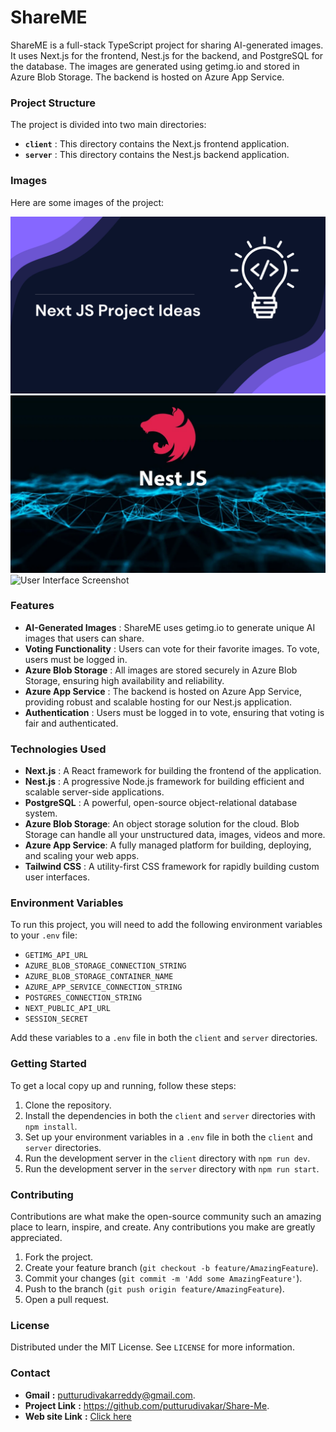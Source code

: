 # ShareME

ShareME is a full-stack TypeScript project for sharing AI-generated images. It uses Next.js for the frontend, Nest.js for the backend, and PostgreSQL for the database. The images are generated using getimg.io and stored in Azure Blob Storage. The backend is hosted on Azure App Service.


### Project Structure

The project is divided into two main directories:

- **`client`** : This directory contains the Next.js frontend application.
- **`server`** : This directory contains the Nest.js backend application.


### Images

Here are some images of the project:

![project course](images/projectdiagram.png)
![project image](images/nest.js.png)
![User Interface Screenshot](images/ui-screenshot.png)
### Features

- **AI-Generated Images**  : ShareME uses getimg.io to generate unique AI images that users can share.
- **Voting Functionality** : Users can vote for their favorite images. To vote, users must be logged in.
- **Azure Blob Storage**   : All images are stored securely in Azure Blob Storage, ensuring high availability and reliability.
- **Azure App Service**    : The backend is hosted on Azure App Service, providing robust and scalable hosting for our Nest.js 
                             application.
- **Authentication**       : Users must be logged in to vote, ensuring that voting is fair and authenticated.

### Technologies Used

- **Next.js**          : A React framework for building the frontend of the application.
- **Nest.js**          : A progressive Node.js framework for building efficient and scalable server-side applications.
- **PostgreSQL**       : A powerful, open-source object-relational database system.
- **Azure Blob Storage**: An object storage solution for the cloud. Blob Storage can handle all your unstructured data, images, videos and more.
- **Azure App Service**: A fully managed platform for building, deploying, and scaling your web apps.
- **Tailwind CSS**      : A utility-first CSS framework for rapidly building custom user interfaces.

### Environment Variables

To run this project, you will need to add the following environment variables to your `.env` file:

- `GETIMG_API_URL`
- `AZURE_BLOB_STORAGE_CONNECTION_STRING`
- `AZURE_BLOB_STORAGE_CONTAINER_NAME`
- `AZURE_APP_SERVICE_CONNECTION_STRING`
- `POSTGRES_CONNECTION_STRING`
- `NEXT_PUBLIC_API_URL`
- `SESSION_SECRET`

Add these variables to a `.env` file in both the `client` and `server` directories.

### Getting Started

To get a local copy up and running, follow these steps:

1. Clone the repository.
2. Install the dependencies in both the `client` and `server` directories with `npm install`.
3. Set up your environment variables in a `.env` file in both the `client` and `server` directories.
4. Run the development server in the `client` directory with `npm run dev`.
5. Run the development server in the `server` directory with `npm run start`.

### Contributing

Contributions are what make the open-source community such an amazing place to learn, inspire, and create. Any contributions you make are greatly appreciated.

1. Fork the project.
2. Create your feature branch (`git checkout -b feature/AmazingFeature`).
3. Commit your changes (`git commit -m 'Add some AmazingFeature'`).
4. Push to the branch (`git push origin feature/AmazingFeature`).
5. Open a pull request.

### License

Distributed under the MIT License. See `LICENSE` for more information.

### Contact

- **Gmail** **:** putturudivakarreddy@gmail.com.
- **Project Link** **:** https://github.com/putturudivakar/Share-Me.
- **Web site Link** **:** [Click here](share-me-zeta.vercel.app/)

